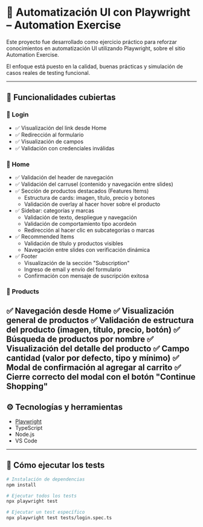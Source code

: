 # 🧪 Automatización UI con Playwright – Automation Exercise

Este proyecto fue desarrollado como ejercicio práctico para reforzar conocimientos en automatización UI utilizando Playwright, sobre el sitio Automation Exercise.

El enfoque está puesto en la calidad, buenas prácticas y simulación de casos reales de testing funcional.

---

## 🎯 Funcionalidades cubiertas

### 🔹 Login
- ✅ Visualización del link desde Home
- ✅ Redirección al formulario
- ✅ Visualización de campos
- ✅ Validación con credenciales inválidas

### 🔹 Home
- ✅ Validación del header de navegación
- ✅ Validación del carrusel (contenido y navegación entre slides)
- ✅ Sección de productos destacados (Features Items)
  - Estructura de cards: imagen, título, precio y botones
  - Validación de overlay al hacer hover sobre el producto
- ✅ Sidebar: categorías y marcas
  - Validación de texto, despliegue y navegación
  - Validación de comportamiento tipo acordeón
  - Redirección al hacer clic en subcategorías o marcas
- ✅ Recommended Items
  - Validación de título y productos visibles
  - Navegación entre slides con verificación dinámica
- ✅ Footer
  - Visualización de la sección "Subscription"
  - Ingreso de email y envío del formulario
  - Confirmación con mensaje de suscripción exitosa

### 🔹 Products
✅ Navegación desde Home
✅ Visualización general de productos
✅ Validación de estructura del producto (imagen, título, precio, botón)
✅ Búsqueda de productos por nombre
✅ Visualización del detalle del producto
✅ Campo cantidad (valor por defecto, tipo y mínimo)
✅ Modal de confirmación al agregar al carrito
✅ Cierre correcto del modal con el botón "Continue Shopping"
---

## ⚙️ Tecnologías y herramientas

- [Playwright](https://playwright.dev/)
- TypeScript
- Node.js
- VS Code

---

## 🚀 Cómo ejecutar los tests

```bash
# Instalación de dependencias
npm install

# Ejecutar todos los tests
npx playwright test

# Ejecutar un test específico
npx playwright test tests/login.spec.ts
